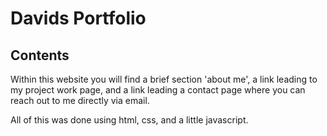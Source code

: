 # Davids Portfolio
## Contents
Within this website you will find a brief section 'about me', a link leading to my project work page, and a link leading a contact page where you can reach out to me directly via email. 

All of this was done using html, css, and a little javascript. 

